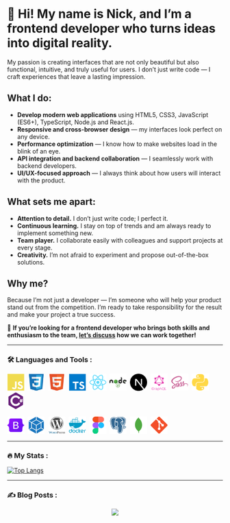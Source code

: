 <!--- ### :woman_technologist: About Me : --->
# 🚀 Hi! My name is Nick, and I’m a frontend developer who turns ideas into digital reality.

My passion is creating interfaces that are not only beautiful but also functional, intuitive, and truly useful for users. I don’t just write code — I craft experiences that leave a lasting impression.

## What I do:
- **Develop modern web applications** using HTML5, CSS3, JavaScript (ES6+), TypeScript, Node.js and React.js.
- **Responsive and cross-browser design** — my interfaces look perfect on any device.
- **Performance optimization** — I know how to make websites load in the blink of an eye.
- **API integration and backend collaboration** — I seamlessly work with backend developers.
- **UI/UX-focused approach** — I always think about how users will interact with the product.

## What sets me apart:
- **Attention to detail.** I don’t just write code; I perfect it.
- **Continuous learning.** I stay on top of trends and am always ready to implement something new.
- **Team player.** I collaborate easily with colleagues and support projects at every stage.
- **Creativity.** I’m not afraid to experiment and propose out-of-the-box solutions.

## Why me?
Because I’m not just a developer — I’m someone who will help your product stand out from the competition. I’m ready to take responsibility for the result and make your project a true success.

📩 **If you’re looking for a frontend developer who brings both skills and enthusiasm to the team, [let’s discuss](mailto:nmezhevitin@yandex.ru) how we can work together!**

<!---
# 🚀 Привет! Меня зовут Никита, и я — frontend-разработчик, который превращает идеи в цифровую реальность.

Моя страсть — создавать интерфейсы, которые не только красивы, но и функциональны, интуитивно понятны и приносят реальную пользу пользователям. Я не просто пишу код — я создаю опыт, который запоминается.

## Что я умею:
- **Разработка современных веб-приложений** с использованием HTML5, CSS3, JavaScript (ES6+), TypeScript, Node.js и React.js.
- **Адаптивная и кросс-браузерная верстка** — мои интерфейсы идеально выглядят на любом устройстве.
- **Оптимизация производительности** — я знаю, как сделать так, чтобы сайты загружались мгновенно.
- **Работа с API и интеграция backend-решений** — я легко нахожу общий язык с backend-разработчиками.
- **UI/UX-ориентированный подход** — я всегда думаю о том, как пользователь будет взаимодействовать с продуктом.

## Что выделяет меня:
- **Внимание к деталям.** Я не просто пишу код, я довожу его до совершенства.
- **Постоянное обучение.** Я слежу за трендами и всегда готов внедрить что-то новое.
- **Командный игрок.** Я легко нахожу общий язык с коллегами и всегда готов поддержать проект на всех этапах.
- **Креативность.** Я не боюсь экспериментировать и предлагать нестандартные решения.

## Почему я?
Потому что я не просто разработчик — я тот, кто поможет вашему продукту выделиться среди конкурентов. Я готов взять на себя ответственность за результат и сделать так, чтобы ваш проект стал настоящим хитом.

📩 **Если вы ищете frontend-разработчика, который принесет в команду не только навыки, но и энтузиазм, давайте обсудим, как мы можем работать вместе!**
--->
---

### :hammer_and_wrench: Languages and Tools :
<div>
  <img src="https://github.com/devicons/devicon/blob/master/icons/javascript/javascript-plain.svg" title="JavaScript" alt="JavaScript" width="40" height="40"/>&nbsp;
  <img src="https://github.com/devicons/devicon/blob/master/icons/css3/css3-original.svg" title="CSS3" alt="CSS3" width="40" height="40"/>&nbsp;
  <img src="https://github.com/devicons/devicon/blob/master/icons/html5/html5-original.svg" title="HTML5" alt="HTML5" width="40" height="40"/>&nbsp;
  <img src="https://github.com/devicons/devicon/blob/master/icons/typescript/typescript-plain.svg" title="TypeScript" alt="TypeScript" width="40" height="40"/>&nbsp;
  <img src="https://github.com/devicons/devicon/blob/master/icons/react/react-original.svg" title="React" alt="React" width="40" height="40"/>&nbsp;
  <img src="https://github.com/devicons/devicon/blob/master/icons/nodejs/nodejs-original-wordmark.svg" title="NodeJS" alt="NodeJS" width="40" height="40"/>&nbsp;
  <img src="https://github.com/devicons/devicon/blob/master/icons/nextjs/nextjs-plain.svg" title="NextJS" alt="NextJS" width="40" height="40"/>&nbsp;
  <img src="https://github.com/devicons/devicon/blob/master/icons/graphql/graphql-plain-wordmark.svg" title="GraphQL" alt="GraphQL" width="40" height="40"/>&nbsp;
  <img src="https://github.com/devicons/devicon/blob/master/icons/sass/sass-original.svg" title="Sass" alt="Sass" width="40" height="40"/>&nbsp;  
  <img src="https://github.com/devicons/devicon/blob/master/icons/python/python-plain.svg" title="Python" alt="Python" width="40" height="40"/>&nbsp;
  <img src="https://github.com/devicons/devicon/blob/master/icons/csharp/csharp-plain.svg" title="Csharp" alt="Csharp" width="40" height="40"/>&nbsp;

  <img src="https://github.com/devicons/devicon/blob/master/icons/bootstrap/bootstrap-original.svg" title="Bootstrap" alt="Bootstrap" width="40" height="40"/>&nbsp;
  <img src="https://github.com/devicons/devicon/blob/master/icons/webpack/webpack-plain.svg" title="Webpack" alt="Webpack" width="40" height="40"/>&nbsp;
  <img src="https://github.com/devicons/devicon/blob/master/icons/wordpress/wordpress-original.svg" title="Wordpress" alt="Wordpress" width="40" height="40"/>&nbsp;
  <img src="https://github.com/devicons/devicon/blob/master/icons/docker/docker-plain-wordmark.svg" title="Docker" alt="Docker" width="40" height="40"/>&nbsp;
  <img src="https://github.com/devicons/devicon/blob/master/icons/figma/figma-original.svg" title="Figma" alt="Figma" width="40" height="40"/>&nbsp;
  <img src="https://github.com/devicons/devicon/blob/master/icons/postgresql/postgresql-plain.svg" title="PostgreSQL" alt="PostgreSQL" width="40" height="40"/>&nbsp;
  <img src="https://github.com/devicons/devicon/blob/master/icons/mongodb/mongodb-plain.svg" title="MongoDB" alt="MongoDB" width="40" height="40"/>&nbsp;
  <img src="https://github.com/devicons/devicon/blob/master/icons/git/git-original.svg" title="Git" alt="Git" width="40" height="40"/>&nbsp;
</div>


---

### :fire: My Stats :

[![Top Langs](https://github-readme-stats.vercel.app/api/top-langs/?username=meganis0-0&layout=compact&theme=vision-friendly-dark)](https://github.com/anuraghazra/github-readme-stats)


---
### :writing_hand: Blog Posts :
<div id="quote" align="center">
  <img src="https://quotes-github-readme.vercel.app/api?type=horizontal&theme=dark"/>
</div>
<!---
meganis0-0/meganis0-0 is a ✨ special ✨ repository because its `README.md` (this file) appears on your GitHub profile.
You can click the Preview link to take a look at your changes.
--->
